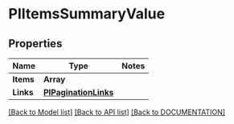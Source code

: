 # PIItemsSummaryValue

## Properties
Name | Type | Notes
------------ | ------------- | -------------
**Items** | **Array<PISummaryValue>**
**Links** | **[**PIPaginationLinks**](../models/PIPaginationLinks.md)**

[[Back to Model list]](../../DOCUMENTATION.md#documentation-for-models) [[Back to API list]](../../DOCUMENTATION.md#documentation-for-api-endpoints) [[Back to DOCUMENTATION]](../../DOCUMENTATION.md)
